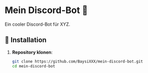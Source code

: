 # Mein Discord-Bot 🤖

Ein cooler Discord-Bot für XYZ.

## 🚀 Installation

1. **Repository klonen**:
   ```sh
   git clone https://github.com/BaysiXXX/mein-discord-bot.git
   cd mein-discord-bot